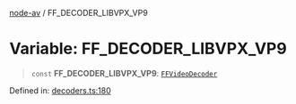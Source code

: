 [node-av](../globals.md) / FF\_DECODER\_LIBVPX\_VP9

# Variable: FF\_DECODER\_LIBVPX\_VP9

> `const` **FF\_DECODER\_LIBVPX\_VP9**: [`FFVideoDecoder`](../type-aliases/FFVideoDecoder.md)

Defined in: [decoders.ts:180](https://github.com/seydx/av/blob/f8631fc881b394300b1479f511d55cf1c370a87f/src/constants/decoders.ts#L180)

